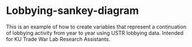 # Lobbying-sankey-diagram
This is an example of how to create variables that represent a continuation of lobbying activity from year to year using USTR lobbying data. Intended for KU Trade War Lab Research Assistants. 
